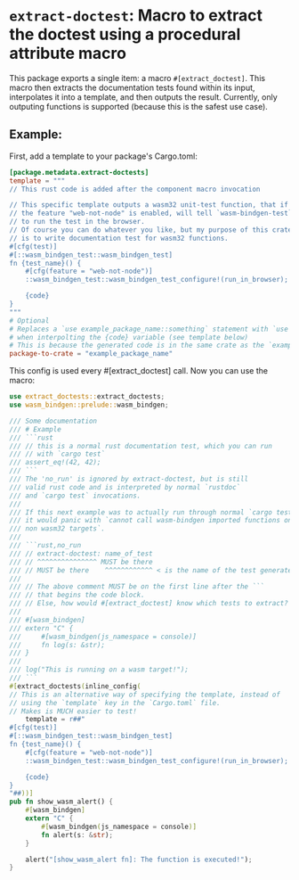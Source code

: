 # `extract-doctest`: Macro to extract the doctest using a procedural attribute macro
This package exports a single item: a macro `#[extract_doctest]`.
This macro then extracts the documentation tests found within its input, interpolates
it into a template, and then outputs the result.
Currently, only outputing functions is supported (because this is the safest use case).


## Example:
First, add a template to your package's Cargo.toml:
```toml
[package.metadata.extract-doctests]
template = """
// This rust code is added after the component macro invocation

// This specific template outputs a wasm32 unit-test function, that if
// the feature "web-not-node" is enabled, will tell `wasm-bindgen-test`
// to run the test in the browser.
// Of course you can do whatever you like, but my purpose of this crate
// is to write documentation test for wasm32 functions.
#[cfg(test)]
#[::wasm_bindgen_test::wasm_bindgen_test]
fn {test_name}() {
	#[cfg(feature = "web-not-node")]
	::wasm_bindgen_test::wasm_bindgen_test_configure!(run_in_browser);

	{code}
}
"""
# Optional
# Replaces a `use example_package_name::something` statement with `use crate::something`
# when interpolting the {code} variable (see template below)
# This is because the generated code is in the same crate as the `example_package_name` crate
package-to-crate = "example_package_name"
```
This config is used every #[extract_doctest] call.
Now you can use the macro:
```rust
use extract_doctests::extract_doctests;
use wasm_bindgen::prelude::wasm_bindgen;

/// Some documentation
/// # Example
/// ```rust
/// // this is a normal rust documentation test, which you can run
/// // with `cargo test`
/// assert_eq!(42, 42);
/// ```
/// The 'no_run' is ignored by extract-doctest, but is still
/// valid rust code and is interpreted by normal `rustdoc`
/// and `cargo test` invocations.
/// 
/// If this next example was to actually run through normal `cargo test`,
/// it would panic with `cannot call wasm-bindgen imported functions on
/// non wasm32 targets`.
/// 
/// ```rust,no_run
/// // extract-doctest: name_of_test
/// // ^^^^^^^^^^^^^^^ MUST be there
/// // MUST be there    ^^^^^^^^^^^^ < is the name of the test generated
/// 
/// // The above comment MUST be on the first line after the ```
/// // that begins the code block.
/// // Else, how would #[extract_doctest] know which tests to extract?
/// 
/// #[wasm_bindgen]
/// extern "C" {
/// 	#[wasm_bindgen(js_namespace = console)]
/// 	fn log(s: &str);
/// }
/// 
/// log("This is running on a wasm target!");
/// ```
#[extract_doctests(inline_config(
// This is an alternative way of specifying the template, instead of
// using the `template` key in the `Cargo.toml` file.
// Makes is MUCH easier to test!	
	template = r##"
#[cfg(test)]
#[::wasm_bindgen_test::wasm_bindgen_test]
fn {test_name}() {
	#[cfg(feature = "web-not-node")]
	::wasm_bindgen_test::wasm_bindgen_test_configure!(run_in_browser);

	{code}
}
"##))]
pub fn show_wasm_alert() {
	#[wasm_bindgen]
	extern "C" {
		#[wasm_bindgen(js_namespace = console)]
		fn alert(s: &str);
	}

	alert("[show_wasm_alert fn]: The function is executed!");
}
```